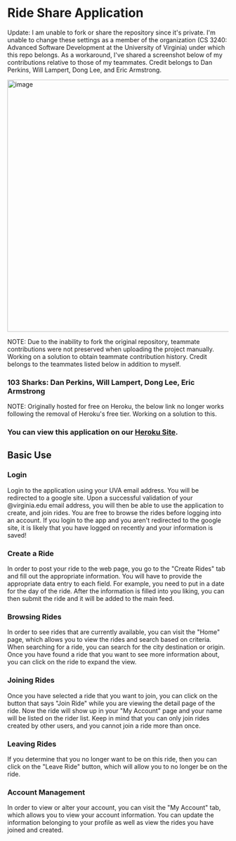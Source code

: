 # Ride Share Application
Update: I am unable to fork or share the repository since it's private. I'm unable to change these settings as a member of the organization (CS 3240: Advanced Software Development at the University of Virginia) under which this repo belongs. As a workaround, I've shared a screenshot below of my contributions relative to those of my teammates. Credit belongs to Dan Perkins, Will Lampert, Dong Lee, and Eric Armstrong.

<img width="1130" height="573" alt="image" src="https://github.com/user-attachments/assets/dee50464-0c5b-4b29-b74b-9cc84cf49963" />

NOTE: Due to the inability to fork the original repository, teammate contributions were not preserved when uploading the project manually. Working on a solution to obtain teammate contribution history. Credit belongs to the teammates listed below in addition to myself.

### 103 Sharks: Dan Perkins, Will Lampert, Dong Lee, Eric Armstrong
NOTE: Originally hosted for free on Heroku, the below link no longer works following the removal of Heroku's free tier. Working on a solution to this.
### You can view this application on our [Heroku Site](https://ride-share-103.herokuapp.com/).

## Basic Use
### Login
Login to the application using your UVA email address. You will be redirected to a google site. Upon a successful validation of your @virginia.edu email address, you will then be able to use the application to create, and join rides. You are free to browse the rides before logging into an account. If you login to the app and you aren't redirected to the google site, it is likely that you have logged on recently and your information is saved!

### Create a Ride
In order to post your ride to the web page, you go to the "Create Rides" tab and fill out the appropriate information. You will have to provide the appropriate data entry to each field. For example, you need to put in a date for the day of the ride. After the information is filled into you liking, you can then submit the ride and it will be added to the main feed.

### Browsing Rides
In order to see rides that are currently available, you can visit the "Home" page, which allows you to view the rides and search based on criteria. When searching for a ride, you can search for the city destination or origin. Once you have found a ride that you want to see more information about, you can click on the ride to expand the view.

### Joining Rides
Once you have selected a ride that you want to join, you can click on the button that says "Join Ride" while you are viewing the detail page of the ride. Now the ride will show up in your "My Account" page and your name will be listed on the rider list. Keep in mind that you can only join rides created by other users, and you cannot join a ride more than once. 

### Leaving Rides
If you determine that you no longer want to be on this ride, then you can click on the "Leave Ride" button, which will allow you to no longer be on the ride.

### Account Management
In order to view or alter your account, you can visit the "My Account" tab, which allows you to view your account information. You can update the information belonging to your profile as well as view the rides you have joined and created.


